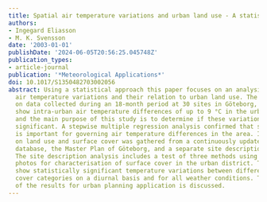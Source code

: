 ```yaml
---
title: Spatial air temperature variations and urban land use - A statistical approach
authors:
- Ingegard Eliasson
- M. K. Svensson
date: '2003-01-01'
publishDate: '2024-06-05T20:56:25.045748Z'
publication_types:
- article-journal
publication: '*Meteorological Applications*'
doi: 10.1017/S1350482703002056
abstract: Using a statistical approach this paper focuses on an analysis of spatial
  air temperature variations and their relation to urban land use. The work is based
  on data collected during an 18-month period at 30 sites in Göteborg, Sweden. Measurements
  show intra-urban air temperature differences of up to 9 °C in the urban district,
  and the main purpose of this study is to determine if these variations are statistically
  significant. A stepwise multiple regression analysis confirmed that surface cover
  is important for governing air temperature differences in the area. Information
  on land use and surface cover was gathered from a continuously updated land use
  database, the Master Plan of Göteborg, and a separate site description analysis.
  The site description analysis includes a test of three methods using aerial or fish-eye
  photos for characterisation of surface cover in the urban district. The results
  show statistically significant temperature variations between different land use/land
  cover categories on a diurnal basis and for all weather conditions. The importance
  of the results for urban planning application is discussed.
---
```


